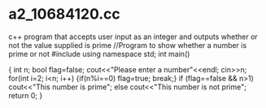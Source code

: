 # a2_10684120.cc
c++ program that accepts user input as an integer and outputs whether or not the value supplied is prime
//Program to show whether a number is prime or not
#include<iostream>
using namespace std;
int main()

{
int n;
bool flag=false;
cout<<"Please enter a number"<<endl;
cin>>n;
for(int i=2; i<n; i++)
{if(n%i==0)
 flag=true;
  break;}
if (flag==false && n>1)
cout<<"This number is prime";
else
cout<<"This number is not prime";
return 0;
}
